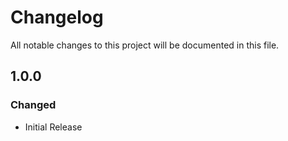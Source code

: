 # Changelog

All notable changes to this project will be documented in this file.

## 1.0.0

### Changed

- Initial Release
